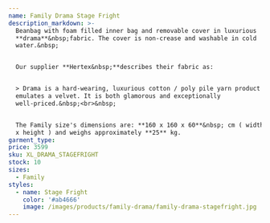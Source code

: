 ```yaml
---
name: Family Drama Stage Fright
description_markdown: >-
  Beanbag with foam filled inner bag and removable cover in luxurious
  **drama**&nbsp;fabric. The cover is non-crease and washable in cold
  water.&nbsp;


  Our supplier **Hertex&nbsp;**describes their fabric as:


  > Drama is a hard-wearing, luxurious cotton / poly pile yarn product that
  emulates a velvet. It is both glamorous and exceptionally
  well-priced.&nbsp;<br>&nbsp;


  The Family size's dimensions are: **160 x 160 x 60**&nbsp; cm ( width x depth
  x height ) and weighs approximately **25** kg.
garment_type:
price: 3599
sku: XL_DRAMA_STAGEFRIGHT
stock: 10
sizes:
  - Family
styles:
  - name: Stage Fright
    color: '#ab4666'
    image: /images/products/family-drama/family-drama-stagefright.jpg
---
```

